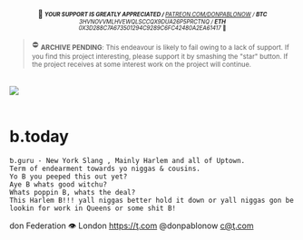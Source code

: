 <p align="center">📢<sub><sup> <i><b> YOUR SUPPORT IS GREATLY APPRECIATED / </b> <a href="https://www.patreon.com/donPabloNow">PATREON.COM/DONPABLONOW</a> / <b>BTC</b>  3HVNOVVMLHVEWQLSCCQX9DUA26P5PRCTNQ / <b>ETH</b> 0X3D288C7A673501294C9289C6FC42480A2EA61417 </i>🙏 </sub></sup></p><blockquote><p> ⛔️ <sub><b>ARCHIVE PENDING</b>: This endeavour is likely to fail owing to a lack of support. If you find this project interesting, please support it by smashing the "star" button. If the project receives at some interest work on the project will continue.</sub></p></blockquote></br><a href="https://www.donPabloNow.com/#notice"><img src="https://www.donPabloNow.com/notice.wepd"/></a></br></br>

# b.today

```
ƅ.guru - New York Slang , Mainly Harlem and all of Uptown.
Term of endearment towards yo niggas & cousins.
Yo B you peeped this out yet?
Aye B whats good witchu?
Whats poppin B, whats the deal?
This Harlem B!!! yall niggas better hold it down or yall niggas gon be lookin for work in Queens or some shit B!
```

don Federation 👁 London https://ţ.com @donpablonow c@ţ.com
